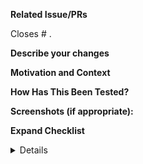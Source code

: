**Related Issue/PRs**
<!--- This project only accepts pull requests related to open issues -->
<!--- If suggesting a new feature or change, please discuss it in an issue first -->
<!--- If fixing a bug, there should be an issue describing it with steps to reproduce -->
<!--- Please link to the issue here: -->
Closes # .

**Describe your changes**
<!--- Provide a description of your changes in the Title above -->

**Motivation and Context**
<!--- Why is this change required? What problem does it solve? -->
<!--- If it fixes an open issue, please link to the issue here. -->

**How Has This Been Tested?**
<!--- Please describe in detail how you tested your changes. -->
<!--- Include details of your testing environment, and the tests you ran to -->
<!--- see how your change affects other areas of the code, etc. -->

**Screenshots (if appropriate):**

**Expand Checklist**
<details>
  </br>

  - [ ] I have performed a self-review of my code
  - [ ] I believe the implementation in my PR solves the described issue completely
  - [ ] I have written relevant tests as a part of my PR
  - [ ] I have successfully executed all the tests
  - [ ] I have thought of corner cases in my code
  - [ ] I have implemented relevant exception handling
  - [ ] I have thought of how my code is going to affect other components
  - [ ] I have followed all the set code quality standards
  - [ ] I have checked that my PR passes all the checks setup in Github
</details>

